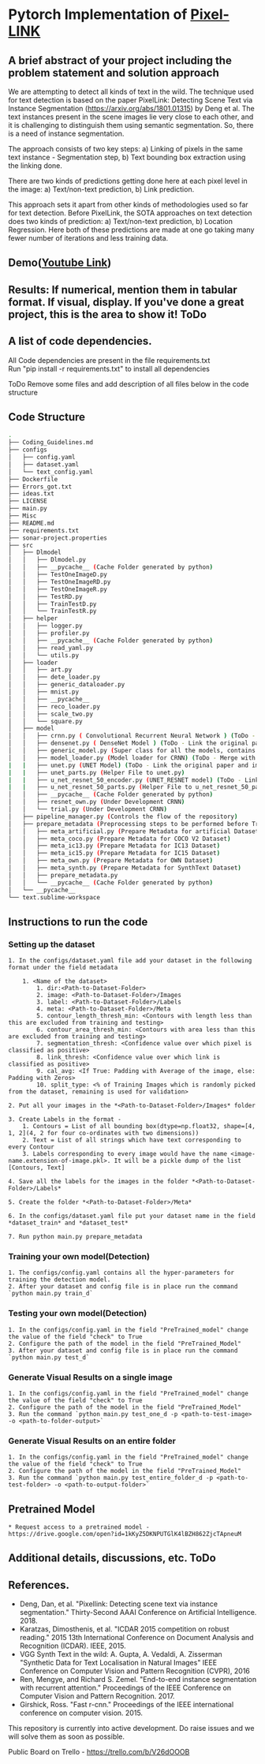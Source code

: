 # Pytorch Implementation of [Pixel-LINK](https://arxiv.org/pdf/1801.01315.pdf)

## A brief abstract of your project including the problem statement and solution approach

We are attempting to detect all kinds of text in the wild. The technique used for text detection is based on the paper PixelLink: Detecting Scene Text via Instance Segmentation (https://arxiv.org/abs/1801.01315) by Deng et al. The text instances present in the scene images lie very close to each other, and it is challenging to distinguish them using semantic segmentation. So, there is a need of instance segmentation. 

The approach consists of two key steps: 
a) Linking of pixels in the same text instance - Segmentation step, 
b) Text bounding box extraction using the linking done.

There are two kinds of predictions getting done here at each pixel level in the image: 
a) Text/non-text prediction, 
b) Link prediction.

This approach sets it apart from other kinds of methodologies used so far for text detection. Before PixelLink, the SOTA approaches on text detection does two kinds of prediction: a) Text/non-text prediction, b) Location Regression. Here both of these predictions are made at one go taking many fewer number of iterations and less training data.

## Demo([Youtube Link](https://www.youtube.com/watch?v=3d3J0kH3u6c))

## Results: If numerical, mention them in tabular format. If visual, display. If you've done a great project, this is the area to show it! ToDo

## A list of code dependencies.

All Code dependencies are present in the file requirements.txt<br/>
Run "pip install -r requirements.txt" to install all dependencies

ToDo Remove some files and add description of all files below in the code structure
## Code Structure
```bash
.
├── Coding_Guidelines.md
├── configs
│   ├── config.yaml
│   ├── dataset.yaml
│   └── text_config.yaml
├── Dockerfile
├── Errors_got.txt
├── ideas.txt
├── LICENSE
├── main.py
├── Misc
├── README.md
├── requirements.txt
├── sonar-project.properties
├── src
│   ├── Dlmodel
│   │   ├── Dlmodel.py
│   │   ├── __pycache__ (Cache Folder generated by python)
│   │   ├── TestOneImageD.py
│   │   ├── TestOneImageRD.py
│   │   ├── TestOneImageR.py
│   │   ├── TestRD.py
│   │   ├── TrainTestD.py
│   │   └── TrainTestR.py
│   ├── helper
│   │   ├── logger.py
│   │   ├── profiler.py
│   │   ├── __pycache__ (Cache Folder generated by python)
│   │   ├── read_yaml.py
│   │   └── utils.py
│   ├── loader
│   │   ├── art.py
│   │   ├── dete_loader.py
│   │   ├── generic_dataloader.py
│   │   ├── mnist.py
│   │   ├── __pycache__
│   │   ├── reco_loader.py
│   │   ├── scale_two.py
│   │   └── square.py
│   ├── model
│   │   ├── crnn.py ( Convolutional Recurrent Neural Network ) (ToDo - Link the original paper and implementation)
│   │   ├── densenet.py ( DenseNet Model ) (ToDo - Link the original paper and implementation)
│   │   ├── generic_model.py (Super class for all the models, contains basic functions)
│   │   ├── model_loader.py (Model loader for CRNN) (ToDo - Merge with CRNN.py)
|   |   ├── unet.py (UNET Model) (ToDo - Link the original paper and implementation) 
|   |   ├── unet_parts.py (Helper File to unet.py)
|   |   ├── u_net_resnet_50_encoder.py (UNET_RESNET model) (ToDo - Link the original paper and implementation)
|   |   ├── u_net_resnet_50_parts.py (Helper File to u_net_resnet_50_parts.py)
│   │   ├── __pycache__ (Cache Folder generated by python)
│   │   ├── resnet_own.py (Under Development CRNN)
│   │   └── trial.py (Under Development CRNN)
│   ├── pipeline_manager.py (Controls the flow of the repository)
│   ├── prepare_metadata (Preprocessing steps to be performed before Training/Testing
│   │   ├── meta_artificial.py (Prepare Metadata for artificial Dataset)
│   │   ├── meta_coco.py (Prepare Metadata for COCO V2 Dataset)
│   │   ├── meta_ic13.py (Prepare Metadata for IC13 Dataset)
│   │   ├── meta_ic15.py (Prepare Metadata for IC15 Dataset)
│   │   ├── meta_own.py (Prepare Metadata for OWN Dataset)
│   │   ├── meta_synth.py (Prepare Metadata for SynthText Dataset)
│   │   ├── prepare_metadata.py
│   │   └── __pycache__ (Cache Folder generated by python)
│   └── __pycache__
└── text.sublime-workspace
```

## Instructions to run the code

### Setting up the dataset

	1. In the configs/dataset.yaml file add your dataset in the following format under the field metadata

		1. <Name of the dataset>
			1. dir:<Path-to-Dataset-Folder> 
			2. image: <Path-to-Dataset-Folder>/Images
			3. label: <Path-to-Dataset-Folder>/Labels
			4. meta: <Path-to-Dataset-Folder>/Meta
			5. contour_length_thresh_min: <Contours with length less than this are excluded from training and testing>
			6. contour_area_thresh_min: <Contours with area less than this are excluded from training and testing>
			7. segmentation_thresh: <Confidence value over which pixel is classified as positive>
    		8. link_thresh: <Confidence value over which link is classified as positive>
    		9. cal_avg: <If True: Padding with Average of the image, else: Padding with Zeros>
    		10. split_type: <% of Training Images which is randomly picked from the dataset, remaining is used for validation>

	2. Put all your images in the *<Path-to-Dataset-Folder>/Images* folder

	3. Create Labels in the format - 
		1. Contours = List of all bounding box(dtype=np.float32, shape=[4, 1, 2](4, 2 for four co-ordinates with two dimensions))
		2. Text = List of all strings which have text corresponding to every Contour
		3. Labels corresponding to every image would have the name <image-name.extension-of-image.pkl>. It will be a pickle dump of the list [Contours, Text]

	4. Save all the labels for the images in the folder *<Path-to-Dataset-Folder>/Labels*

	5. Create the folder *<Path-to-Dataset-Folder>/Meta*

	6. In the configs/dataset.yaml file put your dataset name in the field *dataset_train* and *dataset_test*

	7. Run python main.py prepare_metadata

### Training your own model(Detection)
	
	1. The configs/config.yaml contains all the hyper-parameters for training the detection model.
	2. After your dataset and config file is in place run the command `python main.py train_d`

### Testing your own model(Detection)
	
	1. In the configs/config.yaml in the field "PreTrained_model" change the value of the field "check" to True
	2. Configure the path of the model in the field "PreTrained_Model"
	3. After your dataset and config file is in place run the command `python main.py test_d`

### Generate Visual Results on a single image

	1. In the configs/config.yaml in the field "PreTrained_model" change the value of the field "check" to True
	2. Configure the path of the model in the field "PreTrained_Model"
	3. Run the command `python main.py test_one_d -p <path-to-test-image> -o <path-to-folder-output>`

### Generate Visual Results on an entire folder

	1. In the configs/config.yaml in the field "PreTrained_model" change the value of the field "check" to True
	2. Configure the path of the model in the field "PreTrained_Model"
	3. Run the command `python main.py test_entire_folder_d -p <path-to-test-folder> -o <path-to-output-folder>`

## Pretrained Model
	
	* Request access to a pretrained model - https://drive.google.com/open?id=1kKyZ5DKNPUTGlK4lBZH862ZjcTApneuM

## Additional details, discussions, etc. ToDo

## References.
* Deng, Dan, et al. "Pixellink: Detecting scene text via instance segmentation." Thirty-Second AAAI Conference on Artificial Intelligence. 2018.
* Karatzas, Dimosthenis, et al. "ICDAR 2015 competition on robust reading." 2015 13th International Conference on Document Analysis and Recognition (ICDAR). IEEE, 2015.
* VGG Synth Text in the wild: A. Gupta, A. Vedaldi, A. Zisserman "Synthetic Data for Text Localisation in Natural Images" IEEE Conference on Computer Vision and Pattern Recognition (CVPR), 2016
* Ren, Mengye, and Richard S. Zemel. "End-to-end instance segmentation with recurrent attention." Proceedings of the IEEE Conference on Computer Vision and Pattern Recognition. 2017.
* Girshick, Ross. "Fast r-cnn." Proceedings of the IEEE international conference on computer vision. 2015.

This repository is currently into active development. Do raise issues and we will solve them as soon as possible.

Public Board on Trello - https://trello.com/b/V26dOOOB
